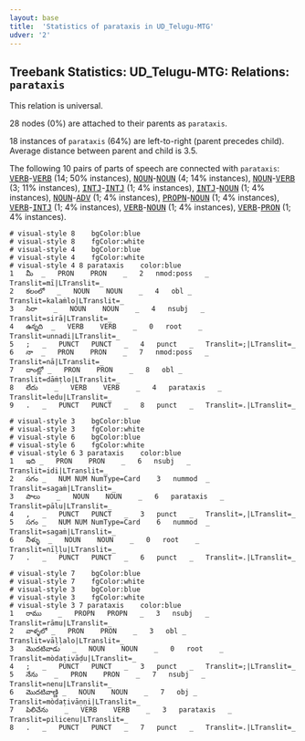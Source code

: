 ```yaml
---
layout: base
title:  'Statistics of parataxis in UD_Telugu-MTG'
udver: '2'
---
```


## Treebank Statistics: UD_Telugu-MTG: Relations: `parataxis`

This relation is universal.

28 nodes (0%) are attached to their parents as `parataxis`.

18 instances of `parataxis` (64%) are left-to-right (parent precedes child).
Average distance between parent and child is 3.5.

The following 10 pairs of parts of speech are connected with `parataxis`: <tt><a href="te_mtg-pos-VERB.html">VERB</a></tt>-<tt><a href="te_mtg-pos-VERB.html">VERB</a></tt> (14; 50% instances), <tt><a href="te_mtg-pos-NOUN.html">NOUN</a></tt>-<tt><a href="te_mtg-pos-NOUN.html">NOUN</a></tt> (4; 14% instances), <tt><a href="te_mtg-pos-NOUN.html">NOUN</a></tt>-<tt><a href="te_mtg-pos-VERB.html">VERB</a></tt> (3; 11% instances), <tt><a href="te_mtg-pos-INTJ.html">INTJ</a></tt>-<tt><a href="te_mtg-pos-INTJ.html">INTJ</a></tt> (1; 4% instances), <tt><a href="te_mtg-pos-INTJ.html">INTJ</a></tt>-<tt><a href="te_mtg-pos-NOUN.html">NOUN</a></tt> (1; 4% instances), <tt><a href="te_mtg-pos-NOUN.html">NOUN</a></tt>-<tt><a href="te_mtg-pos-ADV.html">ADV</a></tt> (1; 4% instances), <tt><a href="te_mtg-pos-PROPN.html">PROPN</a></tt>-<tt><a href="te_mtg-pos-NOUN.html">NOUN</a></tt> (1; 4% instances), <tt><a href="te_mtg-pos-VERB.html">VERB</a></tt>-<tt><a href="te_mtg-pos-INTJ.html">INTJ</a></tt> (1; 4% instances), <tt><a href="te_mtg-pos-VERB.html">VERB</a></tt>-<tt><a href="te_mtg-pos-NOUN.html">NOUN</a></tt> (1; 4% instances), <tt><a href="te_mtg-pos-VERB.html">VERB</a></tt>-<tt><a href="te_mtg-pos-PRON.html">PRON</a></tt> (1; 4% instances).


~~~ conllu
# visual-style 8	bgColor:blue
# visual-style 8	fgColor:white
# visual-style 4	bgColor:blue
# visual-style 4	fgColor:white
# visual-style 4 8 parataxis	color:blue
1	మీ	_	PRON	PRON	_	2	nmod:poss	_	Translit=mī|LTranslit=_
2	కలంలో	_	NOUN	NOUN	_	4	obl	_	Translit=kalaṁlo|LTranslit=_
3	సిరా	_	NOUN	NOUN	_	4	nsubj	_	Translit=sirā|LTranslit=_
4	ఉన్నది	_	VERB	VERB	_	0	root	_	Translit=unnadi|LTranslit=_
5	;	_	PUNCT	PUNCT	_	4	punct	_	Translit=;|LTranslit=_
6	నా	_	PRON	PRON	_	7	nmod:poss	_	Translit=nā|LTranslit=_
7	దాంట్లో	_	PRON	PRON	_	8	obl	_	Translit=dāṁṭlo|LTranslit=_
8	లేదు	_	VERB	VERB	_	4	parataxis	_	Translit=ledu|LTranslit=_
9	.	_	PUNCT	PUNCT	_	8	punct	_	Translit=.|LTranslit=_

~~~


~~~ conllu
# visual-style 3	bgColor:blue
# visual-style 3	fgColor:white
# visual-style 6	bgColor:blue
# visual-style 6	fgColor:white
# visual-style 6 3 parataxis	color:blue
1	ఇది	_	PRON	PRON	_	6	nsubj	_	Translit=idi|LTranslit=_
2	సగం	_	NUM	NUM	NumType=Card	3	nummod	_	Translit=sagaṁ|LTranslit=_
3	పాలు	_	NOUN	NOUN	_	6	parataxis	_	Translit=pālu|LTranslit=_
4	,	_	PUNCT	PUNCT	_	3	punct	_	Translit=,|LTranslit=_
5	సగం	_	NUM	NUM	NumType=Card	6	nummod	_	Translit=sagaṁ|LTranslit=_
6	నీళ్ళు	_	NOUN	NOUN	_	0	root	_	Translit=nīḷḷu|LTranslit=_
7	.	_	PUNCT	PUNCT	_	6	punct	_	Translit=.|LTranslit=_

~~~


~~~ conllu
# visual-style 7	bgColor:blue
# visual-style 7	fgColor:white
# visual-style 3	bgColor:blue
# visual-style 3	fgColor:white
# visual-style 3 7 parataxis	color:blue
1	రాము	_	PROPN	PROPN	_	3	nsubj	_	Translit=rāmu|LTranslit=_
2	వాళ్ళలో	_	PRON	PRON	_	3	obl	_	Translit=vāḷḷalo|LTranslit=_
3	మొదటివాడు	_	NOUN	NOUN	_	0	root	_	Translit=mòdaṭivāḍu|LTranslit=_
4	;	_	PUNCT	PUNCT	_	3	punct	_	Translit=;|LTranslit=_
5	నేను	_	PRON	PRON	_	7	nsubj	_	Translit=nenu|LTranslit=_
6	మొదటివాణ్ణి	_	NOUN	NOUN	_	7	obj	_	Translit=mòdaṭivāṇṇi|LTranslit=_
7	పిలిచేను	_	VERB	VERB	_	3	parataxis	_	Translit=pilicenu|LTranslit=_
8	.	_	PUNCT	PUNCT	_	7	punct	_	Translit=.|LTranslit=_

~~~


